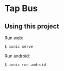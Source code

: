 Tap Bus
=====================

## Using this project

Run web:

```bash
$ ionic serve
```

Run android:

```bash
$ ionic run android
```
